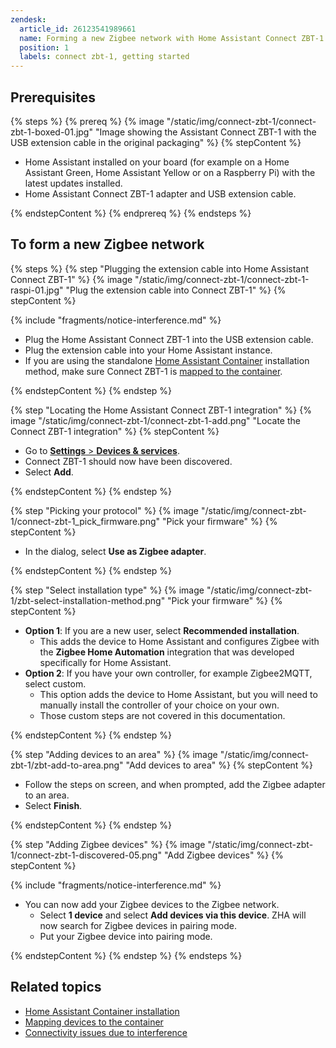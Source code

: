 ```yaml
---
zendesk:
  article_id: 26123541989661
  name: Forming a new Zigbee network with Home Assistant Connect ZBT-1
  position: 1
  labels: connect zbt-1, getting started
---
```


## Prerequisites

{% steps %}
{% prereq %}
{% image "/static/img/connect-zbt-1/connect-zbt-1-boxed-01.jpg" "Image showing the Assistant Connect&nbsp;ZBT-1 with the USB extension cable in the original packaging" %}
{% stepContent %}

- Home Assistant installed on your board (for example on a Home Assistant Green, Home Assistant Yellow or on a Raspberry Pi) with the latest updates installed.
- Home Assistant Connect&nbsp;ZBT-1 adapter and USB extension cable.

{% endstepContent %}
{% endprereq %}
{% endsteps %}

## To form a new Zigbee network

{% steps %}
{% step "Plugging the extension cable into Home Assistant Connect&nbsp;ZBT-1" %}
{% image "/static/img/connect-zbt-1/connect-zbt-1-raspi-01.jpg" "Plug the extension cable into Connect ZBT-1" %}
{% stepContent %}

{% include "fragments/notice-interference.md" %}

- Plug the Home Assistant Connect&nbsp;ZBT-1 into the USB extension cable.
- Plug the extension cable into your Home Assistant instance.
- If you are using the standalone [Home Assistant Container](https://www.home-assistant.io/docs/glossary/#home-assistant-container) installation method, make sure Connect ZBT-1 is [mapped to the container](https://www.home-assistant.io/installation/linux#exposing-devices).

{% endstepContent %}
{% endstep %}

{% step "Locating the Home Assistant Connect&nbsp;ZBT-1 integration" %}
{% image "/static/img/connect-zbt-1/connect-zbt-1-add.png" "Locate the Connect ZBT-1 integration" %}
{% stepContent %}

- Go to [**Settings** > **Devices & services**](https://my.home-assistant.io/redirect/integrations/).
- Connect ZBT-1 should now have been discovered.
- Select **Add**.

{% endstepContent %}
{% endstep %}

{% step "Picking your protocol" %}
{% image "/static/img/connect-zbt-1/connect-zbt-1_pick_firmware.png" "Pick your firmware" %}
{% stepContent %}

- In the dialog, select **Use as Zigbee adapter**.

{% endstepContent %}
{% endstep %}

{% step "Select installation type" %}
{% image "/static/img/connect-zbt-1/zbt-select-installation-method.png" "Pick your firmware" %}
{% stepContent %}

- **Option 1**: If you are a new user, select **Recommended installation**.
  - This adds the device to Home Assistant and configures Zigbee with the **Zigbee Home Automation** integration that was developed specifically for Home Assistant.
- **Option 2**: If you have your own controller, for example Zigbee2MQTT, select custom.
  - This option adds the device to Home Assistant, but you will need to manually install the controller of your choice on your own.
  - Those custom steps are not covered in this documentation.

{% endstepContent %}
{% endstep %}

{% step "Adding devices to an area" %}
{% image "/static/img/connect-zbt-1/zbt-add-to-area.png" "Add devices to area" %}
{% stepContent %}

- Follow the steps on screen, and when prompted, add the Zigbee adapter to an area.
- Select **Finish**.

{% endstepContent %}
{% endstep %}

{% step "Adding Zigbee devices" %}
{% image "/static/img/connect-zbt-1/connect-zbt-1-discovered-05.png" "Add Zigbee devices" %}
{% stepContent %}

{% include "fragments/notice-interference.md" %}

- You can now add your Zigbee devices to the Zigbee network.
  - Select **1 device** and select **Add devices via this device**. ZHA will now search for Zigbee devices in pairing mode.
  - Put your Zigbee device into pairing mode.

{% endstepContent %}
{% endstep %}
{% endsteps %}

## Related topics

- [Home Assistant Container installation](https://www.home-assistant.io/docs/glossary/#home-assistant-container)
- [Mapping devices to the container](https://www.home-assistant.io/installation/linux#exposing-devices)
- [Connectivity issues due to interference](/hc/en-us/articles/26124431414557)
